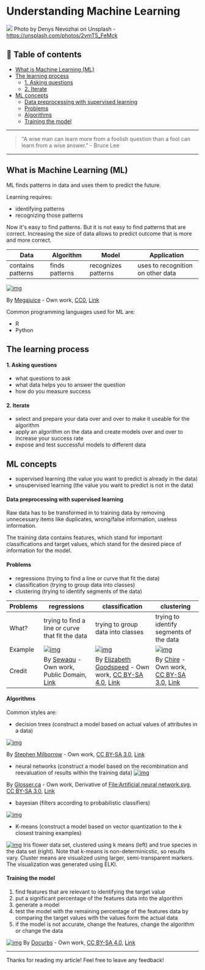 # Understanding Machine Learning
[<img src="https://images.unsplash.com/photo-1503642551022-c011aafb3c88?dpr=2&auto=format&fit=crop&w=1080&h=720&q=80&cs=tinysrgb&crop=">](
https://unsplash.com/photos/2vmT5_FeMck)
Photo by Denys Nevozhai on Unsplash - https://unsplash.com/photos/2vmT5_FeMck


## 📄 Table of contents

  - [What is Machine Learning (ML)](#what-is-machine-learning-ml)
  - [The learning process](#the-learning-process)
      - [1. Asking questions](#1-asking-questions)
      - [2. Iterate](#2-iterate)
  - [ML concepts](#ml-concepts)
      - [Data preprocessing with supervised learning](#data-preprocessing-with-supervised-learning)
      - [Problems](#problems)
      - [Algorithms](#algorithms)
      - [Training the model](#training-the-model)


---
>"A wise man can learn more from a foolish question than a fool can learn from a wise answer." - Bruce Lee
---

## What is Machine Learning (ML)

ML finds patterns in data and uses them to predict the future.

Learning requires:
- identifying patterns
- recognizing those patterns

Now it's easy to find patterns. But it is not easy to find patterns that are correct. Increasing the size of data allows to predict outcome that is more and more correct.

|Data|Algorithm|Model|Application|
|-|-|-|-|
|contains patterns|finds patterns|recognizes patterns|uses to recognition on other data|


[![img](https://upload.wikimedia.org/wikipedia/commons/thumb/1/1b/Reinforcement_learning_diagram.svg/300px-Reinforcement_learning_diagram.svg.png)](https://en.wikipedia.org/wiki/Reinforcement_learning#/media/File:Reinforcement_learning_diagram.svg)

By <a href="//commons.wikimedia.org/w/index.php?title=User:Megajuice&amp;action=edit&amp;redlink=1" class="new" title="User:Megajuice (page does not exist)">Megajuice</a> - <span class="int-own-work" lang="en">Own work</span>, <a href="http://creativecommons.org/publicdomain/zero/1.0/deed.en" title="Creative Commons Zero, Public Domain Dedication">CC0</a>, <a href="https://commons.wikimedia.org/w/index.php?curid=57895741">Link</a>



Common programming languages used for ML are:
- R
- Python

## The learning process

#### 1. Asking questions

- what questions to ask 
- what data helps you to answer the question
- how do you measure success

#### 2. Iterate

- select and prepare your data over and over to make it useable for the algorithm
- apply an algorithm on the data and create models over and over to increase your success rate
- expose and test successful models to different data

## ML concepts 

- supervised learning (the value you want to predict is already in the data)
- unsupervised learning (the value you want to predict is not in the data)


#### Data preprocessing with supervised learning

Raw data has to be transformed in to training data by removing unnecessary items like duplicates, wrong/false information, useless information. 

The training data contains features, which stand for important classifications and target values, which stand for the desired piece of information for the model.

#### Problems

- regressions (trying to find a line or curve that fit the data)
- classification (trying to group data into classes)
- clustering (trying to identify segments of the data)

|Problems|regressions|classification|clustering|
|-|-|-|-|
|What?|trying to find a line or curve that fit the data|trying to group data into classes|trying to identify segments of the data|
|Example|[![img](https://upload.wikimedia.org/wikipedia/commons/thumb/3/3a/Linear_regression.svg/438px-Linear_regression.svg.png)](https://en.wikipedia.org/wiki/Regression_analysis#/media/File:Linear_regression.svg)|[![img](https://upload.wikimedia.org/wikipedia/commons/thumb/8/8a/Perceptron_example.svg/1224px-Perceptron_example.svg.png)](https://en.wikipedia.org/wiki/Perceptron#/media/File:Perceptron_example.svg)|[![img](https://upload.wikimedia.org/wikipedia/commons/thumb/d/d1/KMeans-density-data.svg/345px-KMeans-density-data.svg.png)](https://en.wikipedia.org/wiki/Cluster_analysis#/media/File:KMeans-density-data.svg)|
|Credit|By <a href="//commons.wikimedia.org/w/index.php?title=User:Sewaqu&amp;action=edit&amp;redlink=1" class="new" title="User:Sewaqu (page does not exist)">Sewaqu</a> - <span class="int-own-work" lang="en">Own work</span>, Public Domain, <a href="https://commons.wikimedia.org/w/index.php?curid=11967659">Link</a>|By <a href="//commons.wikimedia.org/w/index.php?title=User:Elizabeth_goodspeed&amp;action=edit&amp;redlink=1" class="new" title="User:Elizabeth goodspeed (page does not exist)">Elizabeth Goodspeed</a> - <span class="int-own-work" lang="en">Own work</span>, <a href="http://creativecommons.org/licenses/by-sa/4.0" title="Creative Commons Attribution-Share Alike 4.0">CC BY-SA 4.0</a>, <a href="https://commons.wikimedia.org/w/index.php?curid=40188333">Link</a>|By <a href="//commons.wikimedia.org/wiki/User:Chire" title="User:Chire">Chire</a> - <span class="int-own-work" lang="en">Own work</span>, <a href="http://creativecommons.org/licenses/by-sa/3.0" title="Creative Commons Attribution-Share Alike 3.0">CC BY-SA 3.0</a>, <a href="https://commons.wikimedia.org/w/index.php?curid=17085333">Link</a>|



#### Algorithms

Common styles are:
- decision trees (construct a model based on actual values of attributes in a data)

[![img](https://upload.wikimedia.org/wikipedia/commons/f/f3/CART_tree_titanic_survivors.png)](https://commons.wikimedia.org/w/index.php?curid=14143467)

By <a href="//commons.wikimedia.org/w/index.php?title=User:Stephen_Milborrow&amp;action=edit&amp;redlink=1" class="new" title="User:Stephen Milborrow (page does not exist)">Stephen Milborrow</a> - <span class="int-own-work" lang="en">Own work</span>, <a href="http://creativecommons.org/licenses/by-sa/3.0" title="Creative Commons Attribution-Share Alike 3.0">CC BY-SA 3.0</a>, <a href="https://commons.wikimedia.org/w/index.php?curid=14143467">Link</a>


- neural networks (construct a model based on the recombination and reevaluation of results within the training data)
[![img](https://upload.wikimedia.org/wikipedia/commons/thumb/4/46/Colored_neural_network.svg/296px-Colored_neural_network.svg.png)](https://commons.wikimedia.org/w/index.php?curid=24913461)

By <a href="//commons.wikimedia.org/wiki/User_talk:Glosser.ca" title="User talk:Glosser.ca">Glosser.ca</a> - <span class="int-own-work" lang="en">Own work</span>, Derivative of <a href="//commons.wikimedia.org/wiki/File:Artificial_neural_network.svg" title="File:Artificial neural network.svg">File:Artificial neural network.svg</a>, <a href="http://creativecommons.org/licenses/by-sa/3.0" title="Creative Commons Attribution-Share Alike 3.0">CC BY-SA 3.0</a>, <a href="https://commons.wikimedia.org/w/index.php?curid=24913461">Link</a>

- bayesian (filters according to probabilistic classifiers)


[![img](https://upload.wikimedia.org/wikipedia/commons/thumb/0/0e/SimpleBayesNet.svg/1150px-SimpleBayesNet.svg.png)](https://en.wikipedia.org/wiki/Bayesian_network#/media/File:SimpleBayesNet.svg)

- K-means (construct a model based on vector quantization to the *k* closest training examples)

[![img](https://upload.wikimedia.org/wikipedia/commons/thumb/1/10/Iris_Flowers_Clustering_kMeans.svg/660px-Iris_Flowers_Clustering_kMeans.svg.png)](https://en.wikipedia.org/wiki/K-means_clustering#/media/File:Iris_Flowers_Clustering_kMeans.svg)
Iris flower data set, clustered using k means (left) and true species in the data set (right). Note that k-means is non-determinicstic, so results vary. Cluster means are visualized using larger, semi-transparent markers. The visualization was generated using ELKI.


#### Training the model



1. find features that are relevant to identifying the target value
1. put a significant percentage of the features data into the algorithm
1. generate a model
1. test the model with the remaining percentage of the features data by comparing the target values with the values form the actual data
1. if the model is not accurate, change the features, change the algorithm or change the data


[![img](https://upload.wikimedia.org/wikipedia/commons/thumb/5/54/Generic_Michigan-style_Supervised_LCS_Schematic.png/1920px-Generic_Michigan-style_Supervised_LCS_Schematic.png)](https://en.wikipedia.org/wiki/Learning_classifier_system#/media/File:Generic_Michigan-style_Supervised_LCS_Schematic.png)
By <a href="//commons.wikimedia.org/w/index.php?title=User:Docurbs&amp;action=edit&amp;redlink=1" class="new" title="User:Docurbs (page does not exist)">Docurbs</a> - <span class="int-own-work" lang="en">Own work</span>, <a href="http://creativecommons.org/licenses/by-sa/4.0" title="Creative Commons Attribution-Share Alike 4.0">CC BY-SA 4.0</a>, <a href="https://commons.wikimedia.org/w/index.php?curid=52379695">Link</a>




___


Thanks for reading my article! Feel free to leave any feedback! 


<!-- Written by Daniel Deutsch (deudan1010@gmail.com) -->
